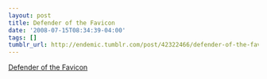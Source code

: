 ```yaml
---
layout: post
title: Defender of the Favicon
date: '2008-07-15T08:34:39-04:00'
tags: []
tumblr_url: http://endemic.tumblr.com/post/42322466/defender-of-the-favicon
---
```

[Defender of the Favicon](http://www.p01.org/releases/DHTML_contests/files/DEFENDER_of_the_favicon/)  
